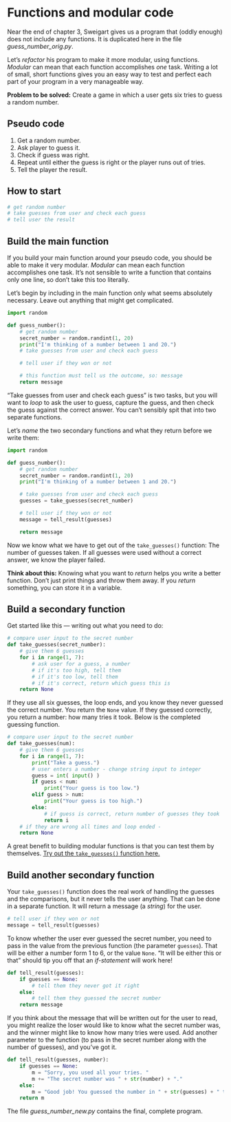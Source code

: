 # Functions and modular code

Near the end of chapter 3, Sweigart gives us a program that (oddly enough) does not include any functions. It is duplicated here in the file *guess_number_orig.py*.

Let’s *refactor* his program to make it more modular, using functions. *Modular* can mean that each function accomplishes *one* task. Writing a lot of small, short functions gives you an easy way to test and perfect each part of your program in a very manageable way.

**Problem to be solved:** Create a game in which a user gets six tries to guess a random number.

## Pseudo code

1. Get a random number.
2. Ask player to guess it.
3. Check if guess was right.
4. Repeat until either the guess is right or the player runs out of tries.
5. Tell the player the result.

## How to start

```python
# get random number
# take guesses from user and check each guess
# tell user the result
```

## Build the main function

If you build your main function around your pseudo code, you should be able to make it very modular. *Modular* can mean each function accomplishes one task. It’s not sensible to write a function that contains only one line, so don’t take this too literally.

Let’s begin by including in the main function only what seems absolutely necessary. Leave out anything that might get complicated.

```python
import random

def guess_number():
    # get random number
    secret_number = random.randint(1, 20)
    print("I'm thinking of a number between 1 and 20.")
    # take guesses from user and check each guess

    # tell user if they won or not

    # this function must tell us the outcome, so: message
    return message
```

“Take guesses from user and check each guess” is two tasks, but you will want to *loop* to ask the user to guess, capture the guess, and then check the guess against the correct answer. You can’t sensibly spit that into two separate functions.

Let’s *name* the two secondary functions and what they return before we write them:

```python
import random

def guess_number():
    # get random number
    secret_number = random.randint(1, 20)
    print("I'm thinking of a number between 1 and 20.")

    # take guesses from user and check each guess
    guesses = take_guesses(secret_number)

    # tell user if they won or not
    message = tell_result(guesses)

    return message
```

Now we know what we have to get out of the `take_guesses()` function: The number of guesses taken. If all guesses were used without a correct answer, we know the player failed.

**Think about this:** Knowing what you want to *return* helps you write a better function. Don’t just print things and throw them away. If you *return* something, you can store it in a variable.

## Build a secondary function

Get started like this &mdash; writing out what you need to do:

```python
# compare user input to the secret number
def take_guesses(secret_number):
    # give them 6 guesses
    for i in range(1, 7):
        # ask user for a guess, a number
        # if it's too high, tell them
        # if it's too low, tell them
        # if it's correct, return which guess this is
    return None
```

If they use all six guesses, the loop ends, and you know they never guessed the correct number. You return the `None` value. If they guessed correctly, you return a number: how many tries it took. Below is the completed guessing function.

```python
# compare user input to the secret number
def take_guesses(num):
    # give them 6 guesses
    for i in range(1, 7):
        print("Take a guess.")
        # user enters a number - change string input to integer
        guess = int( input() )
        if guess < num:
            print("Your guess is too low.")
        elif guess > num:
            print("Your guess is too high.")
        else:
            # if guess is correct, return number of guesses they took
            return i
    # if they are wrong all times and loop ended -
    return None
```

A great benefit to building modular functions is that you can test them by themselves. [Try out the `take_guesses()` function here.](https://repl.it/@macloo/random-guessing)

## Build another secondary function

Your `take_guesses()` function does the real work of handling the guesses and the comparisons, but it never tells the user anything. That can be done in a separate function. It will return a message (a *string*) for the user.

```python
# tell user if they won or not
message = tell_result(guesses)
```

To know whether the user ever guessed the secret number, you need to pass in the value from the previous function (the parameter `guesses`). That will be either a number form 1 to 6, or the value `None`. “It will be either this or that” should tip you off that an *if-statement* will work here!

```python
def tell_result(guesses):
    if guesses == None:
        # tell them they never got it right
    else:
        # tell them they guessed the secret number
    return message
```

If you think about the message that will be written out for the user to read, you might realize the loser would like to know what the secret number was, and the winner might like to know how many tries were used. Add another parameter to the function (to pass in the secret number along with the number of guesses), and you’ve got it.

```python
def tell_result(guesses, number):
    if guesses == None:
        m = "Sorry, you used all your tries. "
        m += "The secret number was " + str(number) + "."
    else:
        m = "Good job! You guessed the number in " + str(guesses) + " tries!"
    return m
```

The file *guess_number_new.py* contains the final, complete program.
